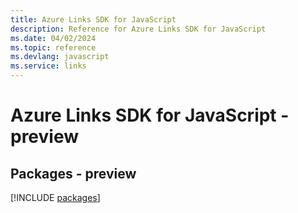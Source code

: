 ```yaml
---
title: Azure Links SDK for JavaScript
description: Reference for Azure Links SDK for JavaScript
ms.date: 04/02/2024
ms.topic: reference
ms.devlang: javascript
ms.service: links
---
```

# Azure Links SDK for JavaScript - preview
## Packages - preview
[!INCLUDE [packages](links-index.md)]